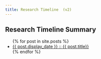 ```yaml
---
title: Research Timeline  (v2)
---
```



<section id="timeline">
  <h1>Research Timeline Summary</h1>
  <ul class="timeline_ul">
    {% for post in site.posts %}
        <li class="timeline_card">
          <div>
            <a href="{{site.url}}/{{site.github.repository_name}}{{post.url}}">
              {{ post.display_date }} :: {{ post.title}}
            </a>
          </div>
       </li>
    {% endfor %}
  </ul>
</section>
